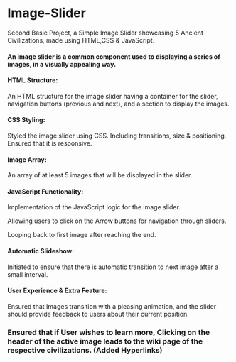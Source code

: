 # Image-Slider
Second Basic Project, a Simple Image Slider showcasing 5 Ancient Civilizations, made using HTML,CSS &amp; JavaScript.
#### An image slider is a common component used to displaying a series of images, in a visually appealing way.

#### HTML Structure: 
An HTML structure for the image slider having a container for the slider, navigation buttons (previous and next), and a section to display the images.

#### CSS Styling:
 Styled the image slider using CSS. Including transitions, size & positioning. Ensured that it is responsive.

#### Image Array: 
An array of at least 5 images that will be displayed in the slider. 

#### JavaScript Functionality: 
Implementation of the JavaScript logic for the image slider. 

Allowing users to click on the Arrow buttons for navigation through sliders.

Looping back to first image after reaching the end.

#### Automatic Slideshow: 
Initiated to ensure that there is automatic transition to next image after a small interval.

#### User Experience & Extra Feature:
Ensured that  Images transition with a pleasing animation, and the slider should provide feedback to users about their current position.

### Ensured that if User wishes to learn more, Clicking on the header of the active image leads to the wiki page of the respective civilizations. (Added Hyperlinks)
